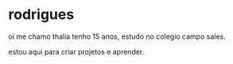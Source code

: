 # rodrigues

oi me chamo thalia tenho 15 anos, estudo no colegio campo sales.

estou aqui para criar projetos e aprender.

